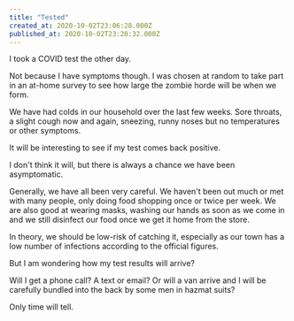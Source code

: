 ```yaml
---
title: "Tested"
created_at: 2020-10-02T23:06:28.000Z
published_at: 2020-10-02T23:20:32.000Z
---
```

I took a COVID test the other day.

Not because I have symptoms though. I was chosen at random to take part in an at-home survey to see how large the zombie horde will be when we form.

We have had colds in our household over the last few weeks. Sore throats, a slight cough now and again, sneezing, runny noses but no temperatures or other symptoms.

It will be interesting to see if my test comes back positive.

I don't think it will, but there is always a chance we have been asymptomatic.

Generally, we have all been very careful. We haven't been out much or met with many people, only doing food shopping once or twice per week. We are also good at wearing masks, washing our hands as soon as we come in and we still disinfect our food once we get it home from the store.

In theory, we should be low-risk of catching it, especially as our town has a low number of infections according to the official figures.

But I am wondering how my test results will arrive?

Will I get a phone call? A text or email? Or will a van arrive and I will be carefully bundled into the back by some men in hazmat suits?

Only time will tell.
